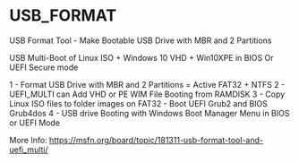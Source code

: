 # USB_FORMAT
USB Format Tool - Make Bootable USB Drive with MBR and 2 Partitions

USB Multi-Boot of Linux ISO + Windows 10 VHD + Win10XPE in BIOS Or UEFI Secure mode

1 - Format USB Drive with MBR and 2 Partitions = Active FAT32 + NTFS
2 - UEFI_MULTI can Add VHD or PE WIM File Booting from RAMDISK
3 - Copy Linux ISO files to folder images on FAT32 - Boot UEFI Grub2 and BIOS Grub4dos
4 - USB drive Booting with Windows Boot Manager Menu in BIOS or UEFI Mode

More Info: https://msfn.org/board/topic/181311-usb-format-tool-and-uefi_multi/
